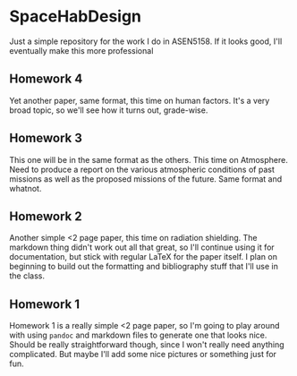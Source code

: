 # SpaceHabDesign
Just a simple repository for the work I do in ASEN5158. If it looks good, I'll eventually make this more professional

## Homework 4

Yet another paper, same format, this time on human factors. It's a very broad topic, so we'll see how it turns out, grade-wise.

## Homework 3

This one will be in the same format as the others. This time on Atmosphere. Need to produce a report on the various atmospheric conditions of past missions as well as the proposed missions of the future. Same format and whatnot.

## Homework 2

Another simple <2 page paper, this time on radiation shielding. The markdown
thing didn't work out all that great, so I'll continue using it for
documentation, but stick with regular LaTeX for the paper itself. I plan on
beginning to build out the formatting and bibliography stuff that I'll use in
the class.

## Homework 1

Homework 1 is a really simple <2 page paper, so I'm going to play around with using `pandoc` and markdown files to generate one that looks nice. Should be really straightforward though, since I won't really need anything complicated. But maybe I'll add some nice pictures or something just for fun.

